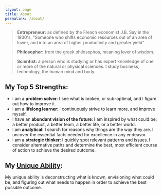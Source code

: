 ```yaml
---
layout: page
title: About
permalink: /about/
---
```


> **Entrepreneur:** as defined by the French economist J.B. Say in the 1800's,  "Someone who shifts economic resources out of an area of lower, and into an area of higher productivity and greater yield"

> **Philosopher:** from the greek philosophos, meaning lover of wisdom.

> **Scientist:** a person who is studying or has expert knowledge of one or more of the natural or physical sciences.  I study business, technology, the human mind and body.


## My Top 5 Strengths:  

- I am a **problem solver**: I see what is broken, or sub-optimal, and I figure out how to improve it.  
- I am a **lifelong learner**: I continuously strive to learn more, and improve myself.  
- I have an **abundant vision of the future**: I am inspired by what could be; a better product, a better team, a better life, or a better world.  
- I am **analytical**: I search for reasons why things are the way they are. I uncover the essential facts needed for excellence in any endeavor.  
- I am a **strategic thinker**: I quickly spot relevant patterns and issues. I consider alternative paths and determine the best, most efficient course of action to achieve the desired outcome.  

## My [Unique Ability](ua):  

My unique ability is deconstructing what is known, envisioning what could be, and figuring out what needs to happen in order to achieve the best possible outcome.




[ua]: http://amzn.to/2bsLsDM
